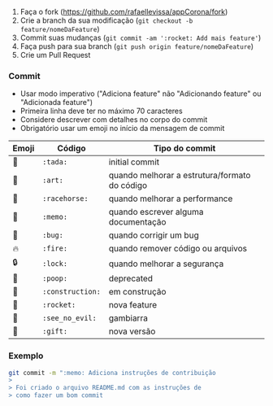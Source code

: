 1. Faça o fork (<https://github.com/rafaellevissa/appCorona/fork>)
2. Crie a branch da sua modificação (`git checkout -b feature/nomeDaFeature`)
3. Commit suas mudanças (`git commit -am ':rocket: Add mais feature'`)
4. Faça push para sua branch (`git push origin feature/nomeDaFeature`)
5. Crie um Pull Request

### Commit

- Usar modo imperativo ("Adiciona feature" não "Adicionando feature" ou "Adicionada feature")
- Primeira linha deve ter no máximo 70 caracteres
- Considere descrever com detalhes no corpo do commit
- Obrigatório usar um emoji no início da mensagem de commit

| Emoji          | Código           | Tipo do commit                                |
| -------------- | ---------------- | --------------------------------------------- |
| :tada:         | `:tada:`         | initial commit                                |
| :art:          | `:art:`          | quando melhorar a estrutura/formato do código |
| :racehorse:    | `:racehorse:`    | quando melhorar a performance                 |
| :memo:         | `:memo:`         | quando escrever alguma documentação           |
| :bug:          | `:bug:`          | quando corrigir um bug                        |
| :fire:         | `:fire:`         | quando remover código ou arquivos             |
| :lock:         | `:lock:`         | quando melhorar a segurança                   |
| :poop:         | `:poop:`         | deprecated                                    |
| :construction: | `:construction:` | em construção                                 |
| :rocket:       | `:rocket:`       | nova feature                                  |
| :see_no_evil:  | `:see_no_evil:`  | gambiarra                                     |
| :gift:         | `:gift:`         | nova versão                                   |

### Exemplo

```bash
git commit -m ":memo: Adiciona instruções de contribuição
>
> Foi criado o arquivo README.md com as instruções de
> como fazer um bom commit
```
